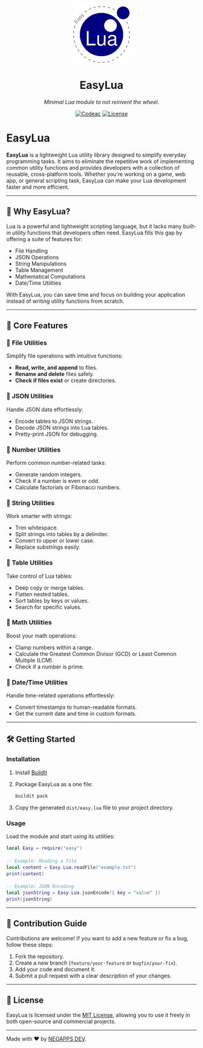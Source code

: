 <div align="center">
  <img width="150" height="150" src="https://raw.githubusercontent.com/neoapps-dev/easylua/refs/heads/main/logo.png">
  <h1>EasyLua</h1>
  <p><em>Minimal Lua module to not reinvent the wheel.</em></p>
  
  [![Codeac](https://static.codeac.io/badges/2-903404923.svg "Codeac")](https://app.codeac.io/github/neoapps-dev/easylua) [![License](https://img.shields.io/github/license/neoapps-dev/easylua.svg?style=flat-square)](https://github.com/neoapps-dev/buildit/blob/master/LICENSE)
</div>

# EasyLua

**EasyLua** is a lightweight Lua utility library designed to simplify everyday programming tasks. It aims to eliminate the repetitive work of implementing common utility functions and provides developers with a collection of reusable, cross-platform tools. Whether you're working on a game, web app, or general scripting task, EasyLua can make your Lua development faster and more efficient.

---

## 📌 **Why EasyLua?**

Lua is a powerful and lightweight scripting language, but it lacks many built-in utility functions that developers often need. EasyLua fills this gap by offering a suite of features for:

- File Handling
- JSON Operations
- String Manipulations
- Table Management
- Mathematical Computations
- Date/Time Utilities

With EasyLua, you can save time and focus on building your application instead of writing utility functions from scratch.

---

## 🚀 **Core Features**

### 🔹 **File Utilities**

Simplify file operations with intuitive functions:

- **Read, write, and append** to files.
- **Rename and delete** files safely.
- **Check if files exist** or create directories.

### 🔹 **JSON Utilities**

Handle JSON data effortlessly:

- Encode tables to JSON strings.
- Decode JSON strings into Lua tables.
- Pretty-print JSON for debugging.

### 🔹 **Number Utilities**

Perform common number-related tasks:

- Generate random integers.
- Check if a number is even or odd.
- Calculate factorials or Fibonacci numbers.

### 🔹 **String Utilities**

Work smarter with strings:

- Trim whitespace.
- Split strings into tables by a delimiter.
- Convert to upper or lower case.
- Replace substrings easily.

### 🔹 **Table Utilities**

Take control of Lua tables:

- Deep copy or merge tables.
- Flatten nested tables.
- Sort tables by keys or values.
- Search for specific values.

### 🔹 **Math Utilities**

Boost your math operations:

- Clamp numbers within a range.
- Calculate the Greatest Common Divisor (GCD) or Least Common Multiple (LCM).
- Check if a number is prime.

### 🔹 **Date/Time Utilities**

Handle time-related operations effortlessly:

- Convert timestamps to human-readable formats.
- Get the current date and time in custom formats.

---

## 🛠️ **Getting Started**

### Installation

1. Install [BuildIt](https://github.con/neoapps-dev/buildit)
2. Package EasyLua as a one file:

   ```bash
   buildit pack
   ```
   
3. Copy the generated `dist/easy.lua` file to your project directory.

### Usage

Load the module and start using its utilities:

```lua
local Easy = require("easy")

-- Example: Reading a file
local content = Easy.Lua.readFile("example.txt")
print(content)

-- Example: JSON Encoding
local jsonString = Easy.Lua.jsonEncode({ key = "value" })
print(jsonString)
```

---

## 🤝 **Contribution Guide**

Contributions are welcome! If you want to add a new feature or fix a bug, follow these steps:

1. Fork the repository.
2. Create a new branch (`feature/your-feature` or `bugfix/your-fix`).
3. Add your code and document it.
4. Submit a pull request with a clear description of your changes.

---

## 📄 **License**

EasyLua is licensed under the [MIT License](https://github.com/neoapps-dev/easylua/blob/main/LICENSE), allowing you to use it freely in both open-source and commercial projects.

---

Made with ❤️ by [NEOAPPS DEV](https://github.com/neoapps-dev).
